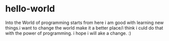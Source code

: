 # hello-world
Into the World of programming starts from here
i am good with learning new things.i want to change the world
make it a better place/i think i culd do that with the power of programming.
i hope i will ake a change. :) 
